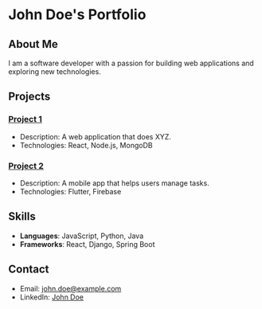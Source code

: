# John Doe's Portfolio

## About Me
I am a software developer with a passion for building web applications and exploring new technologies.

## Projects
### [Project 1](https://github.com/username/project1)
- Description: A web application that does XYZ.
- Technologies: React, Node.js, MongoDB

### [Project 2](https://github.com/username/project2)
- Description: A mobile app that helps users manage tasks.
- Technologies: Flutter, Firebase

## Skills
- **Languages**: JavaScript, Python, Java
- **Frameworks**: React, Django, Spring Boot

## Contact
- Email: john.doe@example.com
- LinkedIn: [John Doe](https://linkedin.com/in/johndoe)
